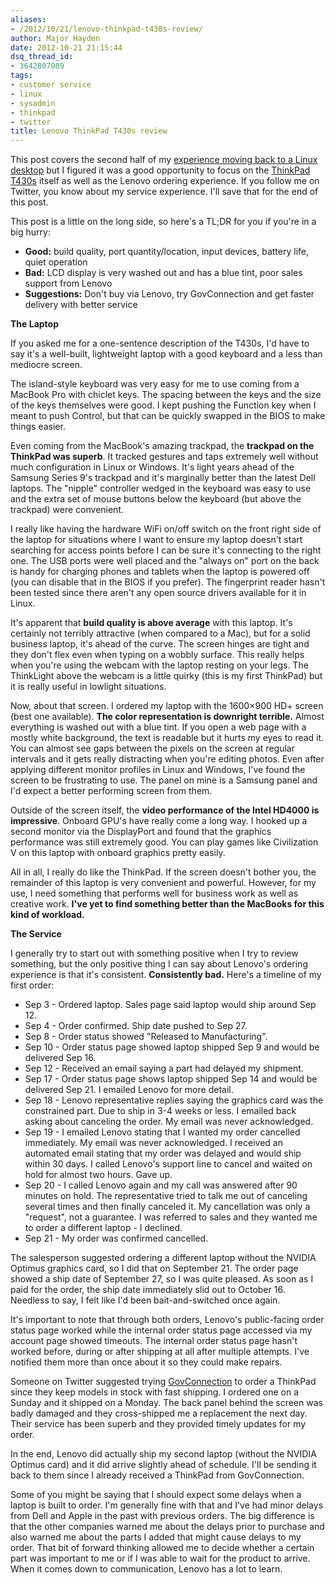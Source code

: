 ```yaml
---
aliases:
- /2012/10/21/lenovo-thinkpad-t430s-review/
author: Major Hayden
date: 2012-10-21 21:15:44
dsq_thread_id:
- 3642807089
tags:
- customer service
- linux
- sysadmin
- thinkpad
- twitter
title: Lenovo ThinkPad T430s review
---
```


This post covers the second half of my [experience moving back to a Linux desktop][1] but I figured it was a good opportunity to focus on the [ThinkPad T430s][2] itself as well as the Lenovo ordering experience. If you follow me on Twitter, you know about my service experience. I'll save that for the end of this post.

This post is a little on the long side, so here's a TL;DR for you if you're in a big hurry:

  * **Good:** build quality, port quantity/location, input devices, battery life, quiet operation
  * **Bad:** LCD display is very washed out and has a blue tint, poor sales support from Lenovo
  * **Suggestions:** Don't buy via Lenovo, try GovConnection and get faster delivery with better service

**The Laptop**

If you asked me for a one-sentence description of the T430s, I'd have to say it's a well-built, lightweight laptop with a good keyboard and a less than mediocre screen.

The island-style keyboard was very easy for me to use coming from a MacBook Pro with chiclet keys. The spacing between the keys and the size of the keys themselves were good. I kept pushing the Function key when I meant to push Control, but that can be quickly swapped in the BIOS to make things easier.

Even coming from the MacBook's amazing trackpad, the **trackpad on the ThinkPad was superb**. It tracked gestures and taps extremely well without much configuration in Linux or Windows. It's light years ahead of the Samsung Series 9's trackpad and it's marginally better than the latest Dell laptops. The "nipple" controller wedged in the keyboard was easy to use and the extra set of mouse buttons below the keyboard (but above the trackpad) were convenient.

I really like having the hardware WiFi on/off switch on the front right side of the laptop for situations where I want to ensure my laptop doesn't start searching for access points before I can be sure it's connecting to the right one. The USB ports were well placed and the "always on" port on the back is handy for charging phones and tablets when the laptop is powered off (you can disable that in the BIOS if you prefer). The fingerprint reader hasn't been tested since there aren't any open source drivers available for it in Linux.

It's apparent that **build quality is above average** with this laptop. It's certainly not terribly attractive (when compared to a Mac), but for a solid business laptop, it's ahead of the curve. The screen hinges are tight and they don't flex even when typing on a wobbly surface. This really helps when you're using the webcam with the laptop resting on your legs. The ThinkLight above the webcam is a little quirky (this is my first ThinkPad) but it is really useful in lowlight situations.

Now, about that screen. I ordered my laptop with the 1600&#215;900 HD+ screen (best one available). **The color representation is downright terrible.** Almost everything is washed out with a blue tint. If you open a web page with a mostly white background, the text is readable but it hurts my eyes to read it. You can almost see gaps between the pixels on the screen at regular intervals and it gets really distracting when you're editing photos. Even after applying different monitor profiles in Linux and Windows, I've found the screen to be frustrating to use. The panel on mine is a Samsung panel and I'd expect a better performing screen from them.

Outside of the screen itself, the **video performance of the Intel HD4000 is impressive**. Onboard GPU's have really come a long way. I hooked up a second monitor via the DisplayPort and found that the graphics performance was still extremely good. You can play games like Civilization V on this laptop with onboard graphics pretty easily.

All in all, I really do like the ThinkPad. If the screen doesn't bother you, the remainder of this laptop is very convenient and powerful. However, for my use, I need something that performs well for business work as well as creative work. **I've yet to find something better than the MacBooks for this kind of workload.**

**The Service**

I generally try to start out with something positive when I try to review something, but the only positive thing I can say about Lenovo's ordering experience is that it's consistent. **Consistently bad.** Here's a timeline of my first order:

  * Sep 3 - Ordered laptop. Sales page said laptop would ship around Sep 12.
  * Sep 4 - Order confirmed. Ship date pushed to Sep 27.
  * Sep 8 - Order status showed "Released to Manufacturing".
  * Sep 10 - Order status page showed laptop shipped Sep 9 and would be delivered Sep 16.
  * Sep 12 - Received an email saying a part had delayed my shipment.
  * Sep 17 - Order status page shows laptop shipped Sep 14 and would be delivered Sep 21. I emailed Lenovo for more detail.
  * Sep 18 - Lenovo representative replies saying the graphics card was the constrained part. Due to ship in 3-4 weeks or less. I emailed back asking about canceling the order. My email was never acknowledged.
  * Sep 19 - I emailed Lenovo stating that I wanted my order cancelled immediately. My email was never acknowledged. I received an automated email stating that my order was delayed and would ship within 30 days. I called Lenovo's support line to cancel and waited on hold for almost two hours. Gave up.
  * Sep 20 - I called Lenovo again and my call was answered after 90 minutes on hold. The representative tried to talk me out of canceling several times and then finally canceled it. My cancellation was only a "request", not a guarantee. I was referred to sales and they wanted me to order a different laptop - I declined.
  * Sep 21 - My order was confirmed cancelled.

The salesperson suggested ordering a different laptop without the NVIDIA Optimus graphics card, so I did that on September 21. The order page showed a ship date of September 27, so I was quite pleased. As soon as I paid for the order, the ship date immediately slid out to October 16. Needless to say, I felt like I'd been bait-and-switched once again.

It's important to note that through both orders, Lenovo's public-facing order status page worked while the internal order status page accessed via my account page showed timeouts. The internal order status page hasn't worked before, during or after shipping at all after multiple attempts. I've notified them more than once about it so they could make repairs.

Someone on Twitter suggested trying [GovConnection][3] to order a ThinkPad since they keep models in stock with fast shipping. I ordered one on a Sunday and it shipped on a Monday. The back panel behind the screen was badly damaged and they cross-shipped me a replacement the next day. Their service has been superb and they provided timely updates for my order.

In the end, Lenovo did actually ship my second laptop (without the NVIDIA Optimus card) and it did arrive slightly ahead of schedule. I'll be sending it back to them since I already received a ThinkPad from GovConnection.

Some of you might be saying that I should expect some delays when a laptop is built to order. I'm generally fine with that and I've had minor delays from Dell and Apple in the past with previous orders. The big difference is that the other companies warned me about the delays prior to purchase and also warned me about the parts I added that might cause delays to my order. That bit of forward thinking allowed me to decide whether a certain part was important to me or if I was able to wait for the product to arrive. When it comes down to communication, Lenovo has a lot to learn.

 [1]: /2012/10/12/going-back-to-linux-as-a-desktop/
 [2]: http://www.lenovo.com/products/us/laptop/thinkpad/t-series/t430s/
 [3]: http://govconnection.com